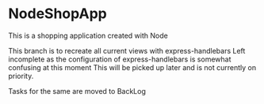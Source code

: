 # NodeShopApp
This is a shopping application created with Node

This branch is to recreate all current views with express-handlebars
Left incomplete as the configuration of express-handlebars is somewhat confusing at this moment
This will be picked up later and is not currently on priority.

Tasks for the same are moved to BackLog
